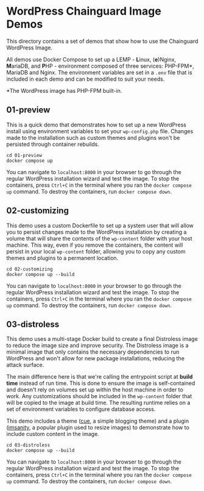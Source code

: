# WordPress Chainguard Image Demos

This directory contains a set of demos that show how to use the Chainguard WordPress Image.

All demos use Docker Compose to set up a LEMP - **L**inux, (**e**)Nginx, **M**ariaDB, and **P**HP - environment composed of three services: PHP-FPM*, MariaDB and Nginx. The environment variables are set in a `.env` file that is included in each demo and can be modified to suit your needs.

*The WordPress image has PHP-FPM built-in.

## 01-preview
This is a quick demo that demonstrates how to set up a new WordPress install using environment variables to set your `wp-config.php` file. Changes made to the installation such as custom themes and plugins won't be persisted through container rebuilds.

```shell
cd 01-preview
docker compose up
```

You can navigate to `localhost:8000` in your browser to go through the regular WordPress installation wizard and test the image. To stop the containers, press `Ctrl+C` in the terminal where you ran the `docker compose up` command. To destroy the containers, run `docker compose down`.

## 02-customizing
This demo uses a custom Dockerfile to set up a system user that will allow you to persist changes made to the WordPress installation by creating a volume that will share the contents of the `wp-content` folder with your host machine. This way, even if you remove the containers, the content will persist in your local `wp-content` folder, allowing you to copy any custom themes and plugins to a permanent location.

```shell
cd 02-customizing
docker compose up --build
```
You can navigate to `localhost:8000` in your browser to go through the regular WordPress installation wizard and test the image. To stop the containers, press `Ctrl+C` in the terminal where you ran the `docker compose up` command. To destroy the containers, run `docker compose down`.

## 03-distroless
This demo uses a multi-stage Docker build to create a final Distroless image to reduce the image size and improve security. The Distroless image is a minimal image that only contains the necessary dependencies to run WordPress and won't allow for new package installations, reducing the attack surface.

The main difference here is that we're calling the entrypoint script at **build time** instead of run time. This is done to ensure the image is self-contained and doesn't rely on volumes set up within the host machine in order to work. Any customizations should be included in the `wp-content` folder that will be copied to the image at build time. The resulting runtime relies on a set of environment variables to configure database access.

This demo includes a theme ([cue](https://wordpress.org/themes/cue/), a simple blogging theme) and a plugin ([imsanity](https://wordpress.org/plugins/imsanity/), a popular plugin used to resize images) to demonstrate how to include custom content in the image.

```shell
cd 03-distroless
docker compose up --build
```
You can navigate to `localhost:8000` in your browser to go through the regular WordPress installation wizard and test the image. To stop the containers, press `Ctrl+C` in the terminal where you ran the `docker compose up` command. To destroy the containers, run `docker compose down`.